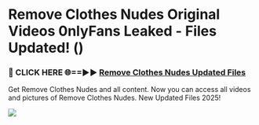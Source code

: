 # Remove Clothes Nudes Original Videos 0nlyFans Leaked - Files Updated! ()

<h3>🔴 CLICK HERE 🌐==►► <a href="https://tinyurl.com/2p9ay9w9" rel="nofollow">Remove Clothes Nudes Updated Files</a></h3>

Get Remove Clothes Nudes and all content. Now you can access all videos and pictures of Remove Clothes Nudes. New Updated Files 2025!

[![](https://i.imgur.com/KQgVmj3.gif)](https://tinyurl.com/2p9ay9w9)

